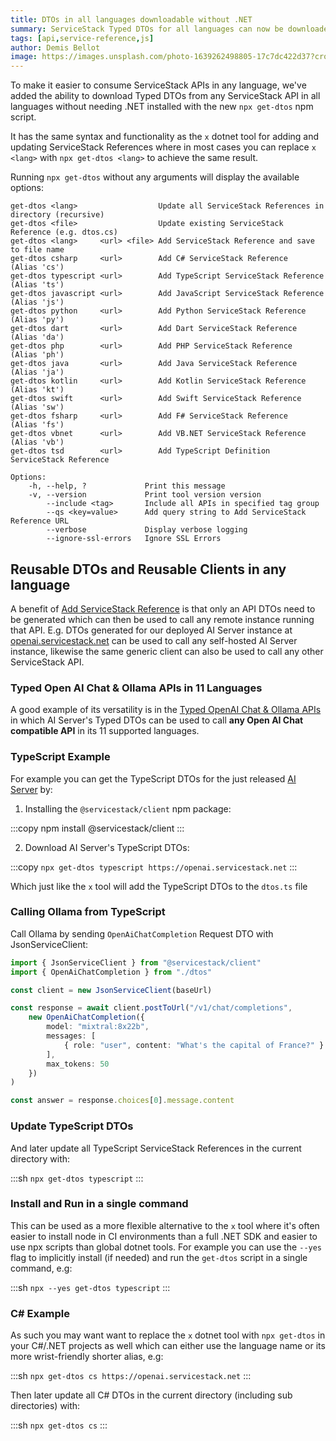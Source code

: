 ```yaml
---
title: DTOs in all languages downloadable without .NET
summary: ServiceStack Typed DTOs for all languages can now be downloaded and uploaded without .NET installed
tags: [api,service-reference,js]
author: Demis Bellot
image: https://images.unsplash.com/photo-1639262498805-17c7dc422d37?crop=entropy&fit=crop&h=1000&w=2000
---
```


To make it easier to consume ServiceStack APIs in any language, we've added the ability to download 
Typed DTOs from any ServiceStack API in all languages without needing .NET installed with the new `npx get-dtos` npm script.

It has the same syntax and functionality as the `x` dotnet tool for adding and updating ServiceStack References where
in most cases you can replace `x <lang>` with `npx get-dtos <lang>` to achieve the same result.

Running `npx get-dtos` without any arguments will display the available options:

    get-dtos <lang>                  Update all ServiceStack References in directory (recursive)
    get-dtos <file>                  Update existing ServiceStack Reference (e.g. dtos.cs)
    get-dtos <lang>     <url> <file> Add ServiceStack Reference and save to file name
    get-dtos csharp     <url>        Add C# ServiceStack Reference            (Alias 'cs')
    get-dtos typescript <url>        Add TypeScript ServiceStack Reference    (Alias 'ts')
    get-dtos javascript <url>        Add JavaScript ServiceStack Reference    (Alias 'js')
    get-dtos python     <url>        Add Python ServiceStack Reference        (Alias 'py')
    get-dtos dart       <url>        Add Dart ServiceStack Reference          (Alias 'da')
    get-dtos php        <url>        Add PHP ServiceStack Reference           (Alias 'ph')
    get-dtos java       <url>        Add Java ServiceStack Reference          (Alias 'ja')
    get-dtos kotlin     <url>        Add Kotlin ServiceStack Reference        (Alias 'kt')
    get-dtos swift      <url>        Add Swift ServiceStack Reference         (Alias 'sw')
    get-dtos fsharp     <url>        Add F# ServiceStack Reference            (Alias 'fs')
    get-dtos vbnet      <url>        Add VB.NET ServiceStack Reference        (Alias 'vb')
    get-dtos tsd        <url>        Add TypeScript Definition ServiceStack Reference
    
    Options:
        -h, --help, ?             Print this message
        -v, --version             Print tool version version
            --include <tag>       Include all APIs in specified tag group
            --qs <key=value>      Add query string to Add ServiceStack Reference URL
            --verbose             Display verbose logging
            --ignore-ssl-errors   Ignore SSL Errors

## Reusable DTOs and Reusable Clients in any language

A benefit of [Add ServiceStack Reference](https://docs.servicestack.net/add-servicestack-reference) is that only an 
API DTOs need to be generated which can then be used to call any remote instance running that API. E.g. DTOs generated
for our deployed AI Server instance at [openai.servicestack.net](https://openai.servicestack.net) can be used to call
any self-hosted AI Server instance, likewise the same generic client can also be used to call any other ServiceStack API.

### Typed Open AI Chat & Ollama APIs in 11 Languages

A good example of its versatility is in the [Typed OpenAI Chat & Ollama APIs](/posts/typed-openai-chat-ollama-apis) 
in which AI Server's Typed DTOs can be used to call **any Open AI Chat compatible API** in its 11 supported languages.

### TypeScript Example

For example you can get the TypeScript DTOs for the just released [AI Server](/posts/ai-server) by:

1. Installing the `@servicestack/client` npm package:

:::copy
npm install @servicestack/client
:::

2. Download AI Server's TypeScript DTOs:

:::copy
`npx get-dtos typescript https://openai.servicestack.net`
:::

Which just like the `x` tool will add the TypeScript DTOs to the `dtos.ts` file

### Calling Ollama from TypeScript

Call Ollama by sending `OpenAiChatCompletion` Request DTO with JsonServiceClient:

```ts
import { JsonServiceClient } from "@servicestack/client"
import { OpenAiChatCompletion } from "./dtos"

const client = new JsonServiceClient(baseUrl)

const response = await client.postToUrl("/v1/chat/completions",
    new OpenAiChatCompletion({
        model: "mixtral:8x22b",
        messages: [
            { role: "user", content: "What's the capital of France?" }
        ],
        max_tokens: 50
    })
)

const answer = response.choices[0].message.content
```

### Update TypeScript DTOs

And later update all TypeScript ServiceStack References in the current directory with:

:::sh
`npx get-dtos typescript`
:::

### Install and Run in a single command

This can be used as a more flexible alternative to the `x` tool where it's often easier to install node in CI environments
than a full .NET SDK and easier to use npx scripts than global dotnet tools. For example you can use the `--yes` flag
to implicitly install (if needed) and run the `get-dtos` script in a single command, e.g:

:::sh
`npx --yes get-dtos typescript`
:::

### C# Example

As such you may want want to replace the `x` dotnet tool with `npx get-dtos` in your C#/.NET projects as well which
can either use the language name or its more wrist-friendly shorter alias, e.g:

:::sh
`npx get-dtos cs https://openai.servicestack.net`
:::

Then later update all C# DTOs in the current directory (including sub directories) with:

:::sh
`npx get-dtos cs`
:::
